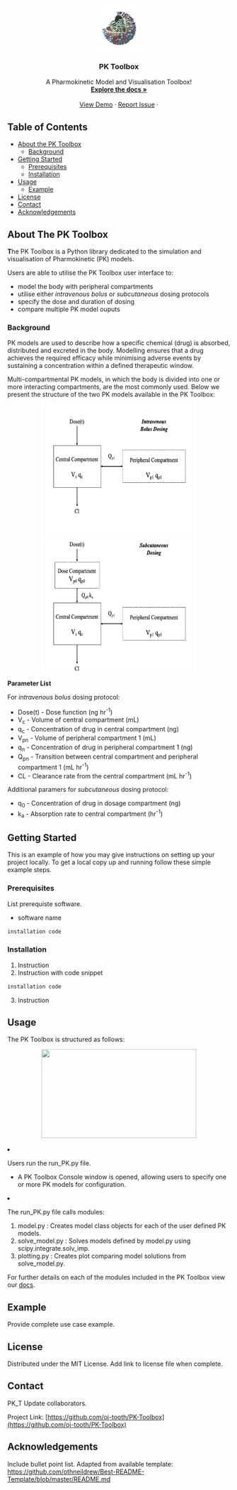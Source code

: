<!-- Prpject Title and Logo -->
<br />
<p align="center">
    <img src="images/Logo_Image.png" alt="Logo" width="100" height="100">
  </a>

  <h3 align="center">PK Toolbox</h3>

  <p align="center">
    A Pharmokinetic Model and Visualisation Toolbox!
    <br />
    <a href="https://pk-toolbox.readthedocs.io"><strong>Explore the docs »</strong></a>
    <br />
    <br />
    <a href="https://github.com/oj-tooth/PK-Toolbox">View Demo</a>
    ·
    <a href="https://github.com/oj-tooth/PK-Toolbox/issues">Report Issue</a>
    ·
  </p>
</p>

<!-- Table of Contents -->
## Table of Contents

* [About the PK Toolbox](#about-the-pk-toolbox)
  * [Background](#background)
* [Getting Started](#getting-started)
  * [Prerequisites](#prerequisites)
  * [Installation](#installation)
* [Usage](#usage)
  * [Example](#example)
* [License](#license)
* [Contact](#contact)
* [Acknowledgements](#acknowledgements)

<!-- About the PK Toolbox -->
## About The PK Toolbox

**T**he PK Toolbox is a Python library dedicated to the simulation and visualisation of Pharmokinetic (PK) models. 

Users are able to utilise the PK Toolbox user interface to:

* model the body with peripheral compartments
* utilise either *intravenous bolus* or *subcutaneous* dosing protocols
* specify the dose and duration of dosing
* compare multiple PK model ouputs

### Background

PK models are used to describe how a specific chemical (drug) is absorbed, distributed and excreted in the body. Modelling ensures that a drug achieves the required efficacy while minimising adverse events by sustaining a concentration within a defined therapeutic window. 

Multi-compartmental PK models, in which the body is divided into one or more interacting compartments, are the most commonly used. Below we present the structure of the two PK models available in the PK Toolbox: 

<p align="center">
    <img src="images/IVB.png" alt="Logo" width="350" height="300"> 
    <img src="images/SC.png" alt="Logo" width="350" height="300"> 
 </a>
<p

**Parameter List**

For *intravenous bolus* dosing protocol:
* Dose(t) - Dose function (ng hr<sup>-1</sup>) 
* V<sub>c</sub> - Volume of central compartment (mL)
* q<sub>c</sub> - Concentration of drug in central compartment (ng)
* V<sub>pn</sub> - Volume of peripheral compartment 1 (mL)
* q<sub>n</sub> - Concentration of drug in peripheral compartment 1 (ng)
* Q<sub>pn</sub> - Transition between central compartment and peripheral compartment 1 (mL hr<sup>-1</sup>)
* CL - Clearance rate from the central compartment (mL hr<sup>-1</sup>) 

Additional paramers for *subcutaneous* dosing protocol:
* q<sub>0</sub> - Concentration of drug in dosage compartment (ng)
* k<sub>a</sub> - Absorption rate to central compartment (hr<sup>-1</sup>)

<!-- Getting Started -->
## Getting Started

This is an example of how you may give instructions on setting up your project locally.
To get a local copy up and running follow these simple example steps.

### Prerequisites

List prerequiste software.
* software name
```sh
installation code
```

### Installation

1. Instruction
2. Instruction with code snippet
```sh
installation code
```
3. Instruction


<!-- Usage -->
## Usage

The PK Toolbox is structured as follows:

<p align="center">
    <img src="images/'PK Toolbox Schema.png'" width="350" height="200"> 
 </a>
<p

* Users run the run_PK.py file.
    * A PK Toolbox Console window is opened, allowing users to specify one or more PK models for configuration.

* The run_PK.py file calls modules:
    1. model.py : Creates model class objects for each of the user defined PK models.
    2. solve_model.py : Solves models defined by model.py using scipy.integrate.solv_imp.
    3. plotting.py : Creates plot comparing model solutions from solve_model.py. 
    
For further details on each of the modules included in the PK Toolbox view our [docs](https://pk-toolbox.readthedocs.io).

## Example

Provide complete use case example.
<!-- _For more examples, please refer to the [Documentation](URL)_ -->


<!-- License -->
## License

Distributed under the MIT License. Add link to license file when complete.



<!-- Contact -->
## Contact
PK_T
Update collaborators. 
<!-- Your Name - [@your_twitter](https://twitter.com/your_username) - email@example.com -->

Project Link: [https://github.com/oj-tooth/PK-Toolbox](https://github.com/oj-tooth/PK-Toolbox)



<!-- Acknowledgements -->
## Acknowledgements

Include bullet point list.
Adapted from available template: 
https://github.com/othneildrew/Best-README-Template/blob/master/README.md
